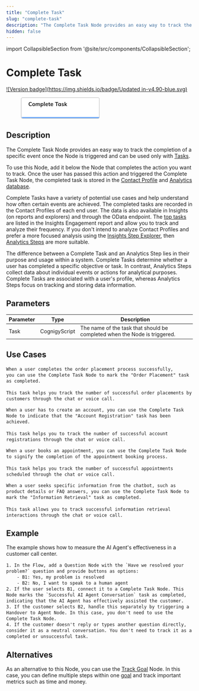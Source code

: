 ```yaml
---
title: "Complete Task"
slug: "complete-task"
description: "The Complete Task Node provides an easy way to track the completion of a specific event, once the Node is triggered."
hidden: false
---
```

import CollapsibleSection from '@site/src/components/CollapsibleSection';


# Complete Task

[![Version badge](https://img.shields.io/badge/Updated in-v4.90-blue.svg)](../../../../release-notes/4.90.md)

<figure>
  <img class="image-center" src="../../../../../static/img/_assets/ai/resource/node-reference/analytics/complete-task.png" width="50%" />
</figure>

## Description

The Complete Task Node provides an easy way
to track the completion of a specific event once the Node is triggered
and can be used only with [Tasks](../../../analyze/goals-and-tasks/tasks.md).

To use this Node, add it below the Node that completes the action you want to track.
Once the user has passed this action and triggered the Complete Task Node,
the completed task is stored in the [Contact Profile](../../../analyze/contact-profiles.md) and [Analytics database](../../../analyze/collecting-data.md).

Complete Tasks have a variety of potential use cases and help understand how often certain events are achieved.
The completed tasks are recorded in the Contact Profiles of each end user.
The data is also available in Insights (on reports and explorers) and through the OData endpoint.
The [top tasks](../../../../insights/reports/engagement.md#tasks-reached) are listed in the Insights Engagement report
and allow you to track and analyze their frequency. 
If you don't intend to analyze Contact Profiles and prefer a more focused analysis using the [Insights Step Explorer](../../../../insights/explorers/step.md), then [Analytics Steps](../../../analyze/collecting-data.md#analytics-steps) are more suitable.

The difference between a Complete Task and an Analytics Step lies in their purpose and usage within a system. Complete Tasks determine whether a user has completed a specific objective or task. In contrast, Analytics Steps collect data about individual events or actions for analytical purposes. Complete Tasks are associated with a user's profile, whereas Analytics Steps focus on tracking and storing data information.

## Parameters

| Parameter | Type          | Description                                                               |
|-----------|---------------|---------------------------------------------------------------------------|
| Task      | CognigyScript | The name of the task that should be completed when the Node is triggered. |

## Use Cases

<CollapsibleSection title="Order Placement">

    When a user completes the order placement process successfully,
    you can use the Complete Task Node to mark the "Order Placement" task as completed.
    
    This task helps you track the number of successful order placements by customers through the chat or voice call.
    

</CollapsibleSection>


<CollapsibleSection title="Account Registration">

    When a user has to create an account, you can use the Complete Task Node to indicate that the "Account Registration" task has been achieved.
    
    This task helps you to track the number of successful account registrations through the chat or voice call.
    

</CollapsibleSection>


<CollapsibleSection title="Appointment Booking">

    When a user books an appointment, you can use the Complete Task Node to signify the completion of the appointment booking process.
    
    This task helps you track the number of successful appointments scheduled through the chat or voice call.
    

</CollapsibleSection>


<CollapsibleSection title="Information Retrieval">

    When a user seeks specific information from the chatbot, such as product details or FAQ answers, you can use the Complete Task Node to mark the "Information Retrieval" task as completed.
    
    This task allows you to track successful information retrieval interactions through the chat or voice call.
    

</CollapsibleSection>


## Example

The example shows how to measure the AI Agent's effectiveness in a customer call center.

<CollapsibleSection title="Measuring AI Agent Effectiveness">

    1. In the Flow, add a Question Node with the `Have we resolved your problem?` question and provide buttons as options:
        - B1: Yes, my problem is resolved
        - B2: No, I want to speak to a human agent
    2. If the user selects B1, connect it to a Complete Task Node. This Node marks the `Successful AI Agent Conversation` task as completed, indicating that the AI Agent has effectively assisted the customer.
    3. If the customer selects B2, handle this separately by triggering a Handover to Agent Node. In this case, you don't need to use the Complete Task Node.
    4. If the customer doesn't reply or types another question directly, consider it as a neutral conversation. You don't need to track it as a completed or unsuccessful task.

</CollapsibleSection>


## Alternatives

As an alternative to this Node, you can use the [Track Goal](track-goal.md) Node. 
In this case, you can define multiple steps within one [goal](../../../analyze/goals-and-tasks/goals.md) and track important metrics such as time and money.